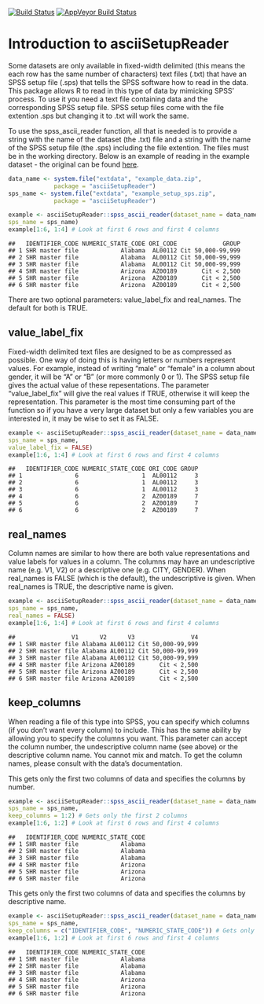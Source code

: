 [![Build
Status](https://travis-ci.org/jacobkap/asciiSetupReader.png?branch=master)](https://travis-ci.org/jacobkap/asciiSetupReader)
[![AppVeyor Build
Status](https://ci.appveyor.com/api/projects/status/github/jacobkap/asciiSetupReader?branch=master&svg=true)](https://ci.appveyor.com/project/jacobkap/asciiSetupReader)

Introduction to asciiSetupReader
================================

Some datasets are only available in fixed-width delimited (this means
the each row has the same number of characters) text files (.txt) that
have an SPSS setup file (.sps) that tells the SPSS software how to read
in the data. This package allows R to read in this type of data by
mimicking SPSS’ process. To use it you need a text file containing data
and the corresponding SPSS setup file. SPSS setup files come with the
file extention .sps but changing it to .txt will work the same.

To use the spss\_ascii\_reader function, all that is needed is to
provide a string with the name of the dataset (the .txt) file and a
string with the name of the SPSS setup file (the .sps) including the
file extention. The files must be in the working directory. Below is an
example of reading in the example dataset - the original can be found
[here](https://www.icpsr.umich.edu/icpsrweb/NACJD/studies/9327?q=&restrictionType%5B0%5D=Public+Use&classification%5B0%5D=NACJD.IX.*&dataFormat%5B0%5D=SPSS).

``` r
data_name <- system.file("extdata", "example_data.zip",
             package = "asciiSetupReader")
sps_name <- system.file("extdata", "example_setup_sps.zip",
             package = "asciiSetupReader")

example <- asciiSetupReader::spss_ascii_reader(dataset_name = data_name,
sps_name = sps_name)
example[1:6, 1:4] # Look at first 6 rows and first 4 columns
```

    ##   IDENTIFIER_CODE NUMERIC_STATE_CODE ORI_CODE             GROUP
    ## 1 SHR master file            Alabama  AL00112 Cit 50,000-99,999
    ## 2 SHR master file            Alabama  AL00112 Cit 50,000-99,999
    ## 3 SHR master file            Alabama  AL00112 Cit 50,000-99,999
    ## 4 SHR master file            Arizona  AZ00189       Cit < 2,500
    ## 5 SHR master file            Arizona  AZ00189       Cit < 2,500
    ## 6 SHR master file            Arizona  AZ00189       Cit < 2,500

There are two optional parameters: value\_label\_fix and real\_names.
The default for both is TRUE.

value\_label\_fix
-----------------

Fixed-width delimited text files are designed to be as compressed as
possible. One way of doing this is having letters or numbers represent
values. For example, instead of writing “male” or “female” in a column
about gender, it will be “A” or “B” (or more commonly 0 or 1). The SPSS
setup file gives the actual value of these repesentations. The parameter
“value\_label\_fix” will give the real values if TRUE, otherwise it will
keep the representation. This parameter is the most time consuming part
of the function so if you have a very large dataset but only a few
variables you are interested in, it may be wise to set it as FALSE.

``` r
example <- asciiSetupReader::spss_ascii_reader(dataset_name = data_name,
sps_name = sps_name,
value_label_fix = FALSE)
example[1:6, 1:4] # Look at first 6 rows and first 4 columns
```

    ##   IDENTIFIER_CODE NUMERIC_STATE_CODE ORI_CODE GROUP
    ## 1               6                  1  AL00112     3
    ## 2               6                  1  AL00112     3
    ## 3               6                  1  AL00112     3
    ## 4               6                  2  AZ00189     7
    ## 5               6                  2  AZ00189     7
    ## 6               6                  2  AZ00189     7

real\_names
-----------

Column names are similar to how there are both value representations and
value labels for values in a column. The columns may have an
undescriptive name (e.g. V1, V2) or a descriptive one (e.g. CITY,
GENDER). When real\_names is FALSE (which is the default), the
undescriptive is given. When real\_names is TRUE, the descriptive name
is given.

``` r
example <- asciiSetupReader::spss_ascii_reader(dataset_name = data_name,
sps_name = sps_name,
real_names = FALSE)
example[1:6, 1:4] # Look at first 6 rows and first 4 columns
```

    ##                V1      V2      V3                V4
    ## 1 SHR master file Alabama AL00112 Cit 50,000-99,999
    ## 2 SHR master file Alabama AL00112 Cit 50,000-99,999
    ## 3 SHR master file Alabama AL00112 Cit 50,000-99,999
    ## 4 SHR master file Arizona AZ00189       Cit < 2,500
    ## 5 SHR master file Arizona AZ00189       Cit < 2,500
    ## 6 SHR master file Arizona AZ00189       Cit < 2,500

keep\_columns
-------------

When reading a file of this type into SPSS, you can specify which
columns (if you don’t want every column) to include. This has the same
ability by allowing you to specify the columns you want. This parameter
can accept the column number, the undescriptive column name (see above)
or the descriptive column name. You cannot mix and match. To get the
column names, please consult with the data’s documentation.

This gets only the first two columns of data and specifies the columns
by number.

``` r
example <- asciiSetupReader::spss_ascii_reader(dataset_name = data_name,
sps_name = sps_name, 
keep_columns = 1:2) # Gets only the first 2 columns
example[1:6, 1:2] # Look at first 6 rows and first 4 columns
```

    ##   IDENTIFIER_CODE NUMERIC_STATE_CODE
    ## 1 SHR master file            Alabama
    ## 2 SHR master file            Alabama
    ## 3 SHR master file            Alabama
    ## 4 SHR master file            Arizona
    ## 5 SHR master file            Arizona
    ## 6 SHR master file            Arizona

This gets only the first two columns of data and specifies the columns
by descriptive name.

``` r
example <- asciiSetupReader::spss_ascii_reader(dataset_name = data_name,
sps_name = sps_name, 
keep_columns = c("IDENTIFIER_CODE", "NUMERIC_STATE_CODE")) # Gets only the first 2 columns
example[1:6, 1:2] # Look at first 6 rows and first 4 columns
```

    ##   IDENTIFIER_CODE NUMERIC_STATE_CODE
    ## 1 SHR master file            Alabama
    ## 2 SHR master file            Alabama
    ## 3 SHR master file            Alabama
    ## 4 SHR master file            Arizona
    ## 5 SHR master file            Arizona
    ## 6 SHR master file            Arizona
